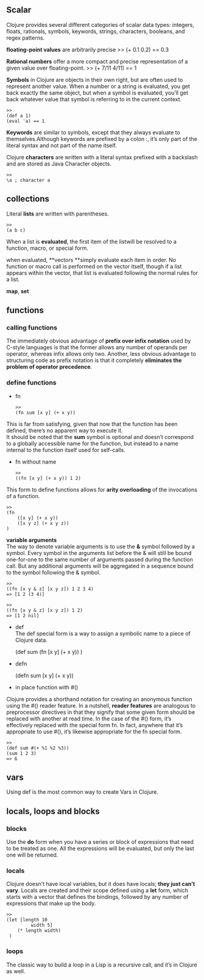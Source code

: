 ## Scalar

Clojure provides several different categories of scalar data types: integers,
floats, rationals, symbols, keywords, strings, characters, booleans, and regex
patterns.

**floating-point values** are arbitrarily precise
    >>
        (+ 0.1 0.2) == 0.3

**Rational numbers** offer a more compact and precise representation of a given
value over floating-point.
    >>
        (+ 7/11 4/11) == 1

**Symbols** in Clojure are objects in their own right, but are often used to
represent another value. When a number or a string is evaluated, you get back
exactly the same object, but when a symbol is evaluated, you’ll get back
whatever value that symbol is referring to in the current context.

    >>
    (def a 1)
    (eval 'a) == 1

**Keywords** are similar to symbols, except that they always evaluate to
themselves.Although keywords are prefixed by a colon :, it’s only part of the
literal syntax and not part of the name itself. 

Clojure **characters** are written with a literal syntax prefixed with
a backslash and are stored as Java Character objects.

    >>
    \a ; character a

## collections

Literal **lists** are written with parentheses.

    >>
    (a b c)

When a list is **evaluated**, the first item of the listwill be resolved to
a function, macro, or special form.

when evaluated, **vectors **simply evaluate each item in order. No function or
macro call is performed on the vector itself, though if a list appears within
the vector, that list is evaluated following the normal rules for a list.

**map**, **set**

## functions

### calling functions  
 The immediately obvious advantage of **prefix over infix notation** used by
C-style languages is that the former allows any number of operands per operator,
whereas infix allows only two. Another, less obvious advantage to structuring
code as prefix notation is that it completely **eliminates the problem of
operator precedence**. 

### define functions

+   fn

        >>
        (fn sum [x y] (+ x y))

This is far from satisfying, given that now that the function has been defined,
there’s no apparent way to execute it.     
It should be noted that the **sum** symbol is optional and doesn’t correspond to
a globally accessible name for the function, but instead to a name internal to
the function itself used for self-calls. 

+   fn without name   
        
        >>
        ((fn [x y] (+ x y)) 1 2)
        
This form to define functions allows for **arity overloading** of the
invocations of a function.

    >>
    (fn 
        ([x y] (+ x y))
        ([x y z] (+ x y z))
    )
**variable arguments**  
The way to denote variable arguments is to use the **&** symbol followed by
a symbol. Every symbol in the arguments list before the & will still be bound
one-for-one to the same number of arguments passed during the function call. But
any additional arguments will be aggregated in a sequence bound to the symbol
following the & symbol.
    
    >>
    ((fn [x y & z] [x y z]) 1 2 3 4)
    => [1 2 (3 4)]
    
    >>
    ((fn [x y & z] [x y z]) 1 2)
    => [1 2 nil]

+   def   
The def special form is a way to assign a symbolic name to a piece of Clojure
data.

    >>
    (def sum 
        (fn [x y] (+ x y))
    )

+   defn   

    >>
    (defn sum [x y] (+ x y))

+   in place function with #()

Clojure provides a shorthand notation for creating an anonymous function using
the #() reader feature. In a nutshell, **reader features** are analogous to
preprocessor directives in that they signify that some given form should be
replaced with another at read time. In the case of the #() form, it’s
effectively replaced with the special form fn. In fact, anywhere that it’s
appropriate to use #(), it’s likewise appropriate for the fn special form.

    >>
    (def sum #(+ %1 %2 %3))
    (sum 1 2 3) 
    => 6

## vars

Using def is the most common way to create Vars in Clojure.

## locals, loops and blocks

### blocks  
Use the **do** form when you have a series or block of expressions that need to
be treated as one. All the expressions will be evaluated, but only the last one
will be returned.

### locals   
Clojure doesn’t have local variables, but it does have locals; **they just can’t
vary**. Locals are created and their scope defined using a **let** form, which
starts with a vector that defines the bindings, followed by any number of
expressions that make up the body.

    >> 
    (let [length 10
             width 5]
        (* length width)
     )

### loops    
The classic way to build a loop in a Lisp is a recursive call, and it’s in
Clojure as well.

